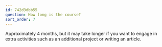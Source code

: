 ```yaml
---
id: 742d3dbb55
question: How long is the course?
sort_order: 7
---
```


Approximately 4 months, but it may take longer if you want to engage in extra activities such as an additional project or writing an article.